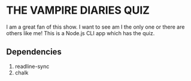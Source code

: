 # THE VAMPIRE DIARIES QUIZ

I am a great fan of this show. I want to see am I the only one or there are others like me! This is a Node.js CLI app which has the quiz.

## Dependencies

1. readline-sync
2. chalk